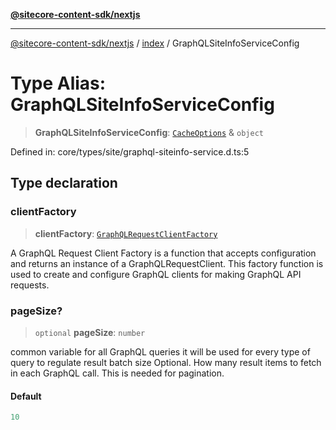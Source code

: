 [**@sitecore-content-sdk/nextjs**](../../README.md)

***

[@sitecore-content-sdk/nextjs](../../README.md) / [index](../README.md) / GraphQLSiteInfoServiceConfig

# Type Alias: GraphQLSiteInfoServiceConfig

> **GraphQLSiteInfoServiceConfig**: [`CacheOptions`](../interfaces/CacheOptions.md) & `object`

Defined in: core/types/site/graphql-siteinfo-service.d.ts:5

## Type declaration

### clientFactory

> **clientFactory**: [`GraphQLRequestClientFactory`](../../graphql/type-aliases/GraphQLRequestClientFactory.md)

A GraphQL Request Client Factory is a function that accepts configuration and returns an instance of a GraphQLRequestClient.
This factory function is used to create and configure GraphQL clients for making GraphQL API requests.

### pageSize?

> `optional` **pageSize**: `number`

common variable for all GraphQL queries
it will be used for every type of query to regulate result batch size
Optional. How many result items to fetch in each GraphQL call. This is needed for pagination.

#### Default

```ts
10
```
